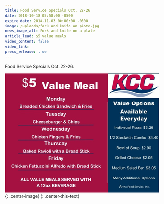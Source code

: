 ```yaml
---
title: Food Service Specials Oct. 22-26
date: 2018-10-18 05:58:00 -0500
expire_date: 2018-11-03 00:00:00 -0500
image: /uploads/fork and knife on plate.jpg
news_image_alt: Fork and knife on a plate
article_lead: $5 value meals
video_content: false
video_link:
press_release: true
---
```


Food Service Specials Oct. 22-26.

![](/uploads/value-menuoct22-26.jpg){: .center-image}
{: .center-this-text}